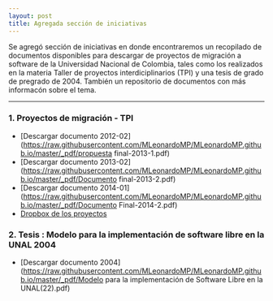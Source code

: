 ```yaml
---
layout: post
title: Agregada sección de iniciativas
---
```


Se agregó sección de iniciativas en donde encontraremos un recopilado de documentos disponibles para descargar de proyectos de migración a software de la Universidad Nacional de Colombia, tales como los realizados en la materia Taller de proyectos interdiciplinarios (TPI) y una tesis de grado de pregrado de 2004. También un repositorio de documentos con más informacón sobre el tema.


***

### 1. Proyectos de migración - TPI

* [Descargar documento 2012-02](https://raw.githubusercontent.com/MLeonardoMP/MLeonardoMP.github.io/master/_pdf/propuesta final-2013-1.pdf)
* [Descargar documento 2013-02](https://raw.githubusercontent.com/MLeonardoMP/MLeonardoMP.github.io/master/_pdf/Documento final-2013-2.pdf)
* [Descargar documento 2014-01](https://raw.githubusercontent.com/MLeonardoMP/MLeonardoMP.github.io/master/_pdf/Documento Final-2014-2.pdf)
* [Dropbox de los proyectos](https://www.dropbox.com/sh/c0019vxcx5zy9m2/AACbkmLpGMWE_zC9iTUQaecYa?dl=0)

### 2. Tesis : Modelo para la implementación de software libre en la UNAL 2004

* [Descargar documento 2004](https://raw.githubusercontent.com/MLeonardoMP/MLeonardoMP.github.io/master/_pdf/Modelo para la implementación de Software Libre en la UNAL(22).pdf)
